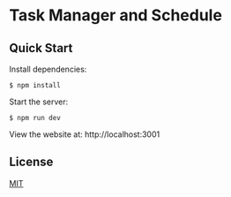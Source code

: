 # Task Manager and Schedule

## Quick Start

Install dependencies:
```console
$ npm install
```

Start the server:
```console
$ npm run dev
```

View the website at: http://localhost:3001

## License

[MIT](LICENSE)